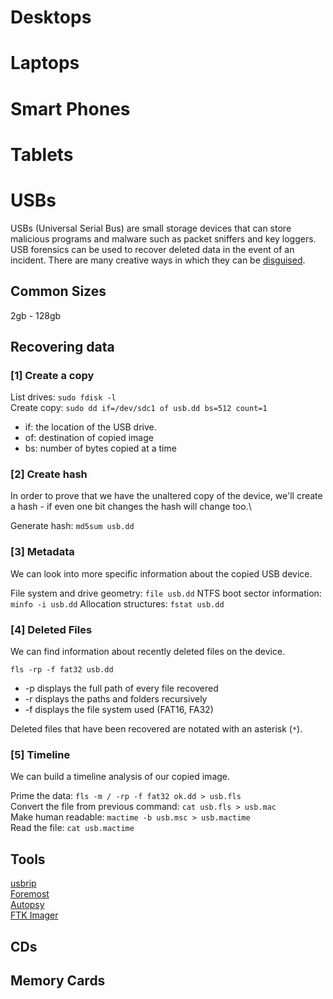 # Desktops

# Laptops

# Smart Phones

# Tablets

# USBs
USBs (Universal Serial Bus) are small storage devices that can store malicious programs and malware such as packet sniffers and key loggers. USB forensics can be used to recover deleted data in the event of an incident. There are many creative ways in which they can be [disguised](https://www.hongkiat.com/blog/weird-and-unusual-usb-products/).

## Common Sizes
2gb - 128gb

## Recovering data
### [1] Create a copy

List drives: ```sudo fdisk -l```\
Create copy: ```sudo dd if=/dev/sdc1 of usb.dd bs=512 count=1```
* if: the location of the USB drive.
* of: destination of copied image
* bs: number of bytes copied at a time

### [2] Create hash
In order to prove that we have the unaltered copy of the device, we'll create a hash - if even one bit changes the hash will change too.\

Generate hash: ```md5sum usb.dd```

### [3] Metadata

We can look into more specific information about the copied USB device. 

File system and drive geometry: ```file usb.dd```
NTFS boot sector information: ```minfo -i usb.dd```
Allocation structures: ```fstat usb.dd```

### [4] Deleted Files

We can find information about recently deleted files on the device.

```fls -rp -f fat32 usb.dd```

* -p displays the full path of every file recovered
* -r displays the paths and folders recursively
* -f displays the file system used (FAT16, FA32)

Deleted files that have been recovered are notated with an asterisk (```*```).

### [5] Timeline

We can build a timeline analysis of our copied image. 

Prime the data: ```fls -m / -rp -f fat32 ok.dd > usb.fls```\
Convert the file from previous command: ```cat usb.fls > usb.mac```\
Make human readable: ```mactime -b usb.msc > usb.mactime```\
Read the file: ```cat usb.mactime```

## Tools
[usbrip](https://github.com/snovvcrash/usbrip)\
[Foremost](https://linux.die.net/man/1/foremost)\
[Autopsy](https://www.sleuthkit.org/autopsy/)\
[FTK Imager](https://www.exterro.com/ftk-imager)

## CDs

## Memory Cards

## 